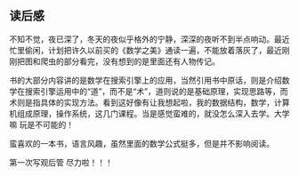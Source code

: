 ## 读后感
不知不觉，夜已深了，冬天的夜似乎格外的宁静，深深的夜听不到半点响动。最近忙里偷闲，计划把许久以前买的《数学之美》通读一遍，不能放着落灰了，最近刚刚把图和爬虫的部分看完，没有想到的是里面还有人物传记。

书的大部分内容讲的是数学在搜索引擎上的应用，当然引用书中原话，则是介绍数学在搜索引擎运用中的“道”，而不是“术”，道则说的是基础原理，实现思路等，而术则是指具体的实现方法。看到这好像有让我想起啦，我的数据结构，数学，计算机组成原理，操作系统，这几门课程。当是感觉蛮难的，就没怎么深入去学。大学嘛 玩是不可能的！

蛮喜欢的一本书，语言风趣，虽然里面的数学公式挺多，但是并不影响阅读。

第一次写观后管 尽力啦！！！